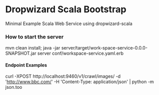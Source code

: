 # Dropwizard Scala Bootstrap
Minimal Example Scala Web Service using dropwizard-scala

### How to start the server
mvn clean install; java -jar server/target/work-space-service-0.0.0-SNAPSHOT.jar server conf/workspace-service.yaml.erb

#### Endpoint Examples
curl -XPOST http://localhost:9460/v1/crawl/images/ -d 'http://www.bbc.com/' -H 'Content-Type: application/json' | python -m json.too
